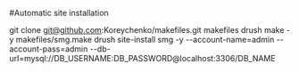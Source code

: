 #Automatic site installation

git clone git@github.com:Koreychenko/makefiles.git makefiles
drush make -y makefiles/smg.make
drush site-install smg -y --account-name=admin --account-pass=admin --db-url=mysql://DB_USERNAME:DB_PASSWORD@localhost:3306/DB_NAME
